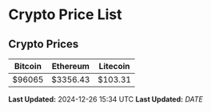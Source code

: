 # Crypto Price List

## Crypto Prices
| Bitcoin | Ethereum | Litecoin |
| ------- | -------- | -------- |
| $96065 | $3356.43 | $103.31 |
**Last Updated:** 2024-12-26 15:34 UTC
**Last Updated:** $DATE$
